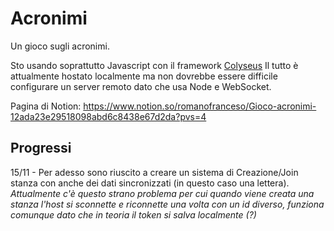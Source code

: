 # Acronimi
Un gioco sugli acronimi.

Sto usando soprattutto Javascript con il framework [Colyseus](https://colyseus.io/)
Il tutto è attualmente hostato localmente ma non dovrebbe essere difficile configurare un server remoto dato che usa Node e WebSocket.

Pagina di Notion:
https://www.notion.so/romanofranceso/Gioco-acronimi-12ada23e29518098abd6c8438e67d2da?pvs=4

## Progressi
15/11 - Per adesso sono riuscito a creare un sistema di Creazione/Join stanza con anche dei dati sincronizzati (in questo caso una lettera).
_Attualmente c'è questo strano problema per cui quando viene creata una stanza l'host si sconnette e riconnette una volta con un id diverso, funziona comunque dato che in teoria il token si salva localmente (?)_